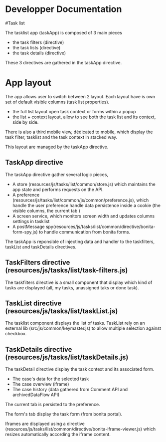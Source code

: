 # Developper Documentation

#Task list

The tasklist app (taskApp) is composed of 3 main pieces
- the task filters (directive)
- the task lists (directive)
- the task details (directive)

These 3 directives are gathered in the taskApp directive.

# App layout

The app allows user to switch between 2 layout. Each layout have is own set of default visible columns (task list properties). 
- the full list layout open task context or forms within a popup
- the list + context layout, allow to see both the task list and its context, side by side.

There is also a third mobile view, dédicated to mobile, which display the task filter, tasklist and the task context in stacked way.

This layout are managed by the taskApp directive.

## TaskApp directive

The taskApp directive gather several logic pieces,
- A store (resources/js/tasks/list/common/store.js) which maintains the app state and performs requests on the API.
- A preference (resources/js/tasks/list/common/js/common/preference.js), which handle the user preference handle data persistence inside a cookie (the visible columns, the current tab )
- A screen service, which monitors screen width and updates columns settings in tasklist
- A postMessage spy(resources/js/tasks/list/common/directive/bonita-form-spy.js) to handle communication from bonita forms.

The taskApp is reponsible of injecting data and handler to the taskfilters, taskList and taskDetails directives.

## TaskFilters directive (resources/js/tasks/list/task-filters.js)

The taskfilters directive is a small component that display which kind of tasks are displayed (all, my tasks, unassigned taks or done task). 

## TaskList directive (resources/js/tasks/list/taskList.js)

The tasklist component displays the list of tasks. TaskList rely on an external lib (src/js/common/keymaster.js) to allow multiple selection against checkbox.

## TaskDetails directive (resources/js/tasks/list/taskDetails.js)

The taskDetail directive display the task context and its associated form.
  - The case's data for the selected task
  - The case overview (iframe)
  - The case history (data gathered from Comment API and archivedDataFlow API)

The current tab is persisted to the preference.

The form's tab display the task form (from bonita portal). 

Iframes are displayed using a directive (resources/js/tasks/list/common/directive/bonita-iframe-viewer.js) which resizes automatically according the iframe content.
